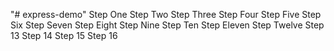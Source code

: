 "# express-demo" 
Step One
Step Two
Step Three
Step Four
Step Five
Step Six
Step Seven
Step Eight
Step Nine
Step Ten
Step Eleven
Step Twelve
Step 13
Step 14
Step 15
Step 16